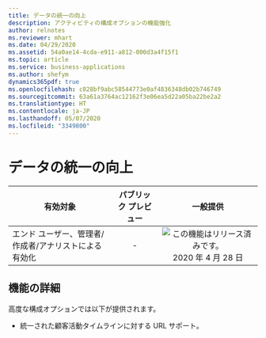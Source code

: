 ```yaml
---
title: データの統一の向上
description: アクティビティの構成オプションの機能強化
author: relnotes
ms.reviewer: mhart
ms.date: 04/29/2020
ms.assetid: 54a0ae14-4cda-e911-a812-000d3a4f15f1
ms.topic: article
ms.service: business-applications
ms.author: shefym
dynamics365pdf: true
ms.openlocfilehash: c828bf9abc58544773e0af4836348db02b746749
ms.sourcegitcommit: 63a61a3764ac12162f3e06ea5d22a05ba22be2a2
ms.translationtype: HT
ms.contentlocale: ja-JP
ms.lasthandoff: 05/07/2020
ms.locfileid: "3349800"
---
```

# <a name="data-unification-improvements"></a>データの統一の向上


| 有効対象    |  パブリック プレビュー | 一般提供 | 
| ---------- | :----------: |:----------: |
|エンド ユーザー、管理者/作成者/アナリストによる有効化|-| ![この機能はリリース済みです。](/dynamics365-release-plan/media/green-checkmark.png "この機能はリリース済みです。") 2020 年 4 月 28 日|






## <a name="feature-details"></a>機能の詳細
<!--feature detail start -->
高度な構成オプションでは以下が提供されます。

- 統一された顧客活動タイムラインに対する URL サポート。

<!--feature detail end -->









